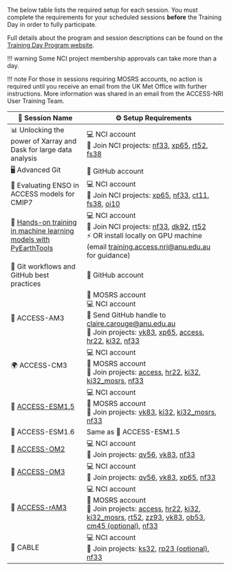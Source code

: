 The below table lists the required setup for each session. You must complete the requirements for your scheduled sessions **before** the Training Day in order to fully participate. 

Full details about the program and session descriptions can be found on the [Training Day Program website](https://www.access-nri.org.au/access-community-workshop-2025/training-day-program/).  

!!! warning
    Some NCI project membership approvals can take more than a day.

!!! note
    For those in sessions requiring MOSRS accounts, no action is required until you receive an email from the UK Met Office with further instructions. More information was shared in an email from the ACCESS-NRI User Training Team.


| 📝 **Session Name** | ⚙️ **Setup Requirements** |
| ------------------- | -------------------------- |
| 📊 Unlocking the power of Xarray and Dask for large data analysis | 💻 NCI account <br> 📂 Join NCI projects: [nf33](https://my.nci.org.au/mancini/project/nf33/join), [xp65](https://my.nci.org.au/mancini/project/xp65/join), [rt52](https://my.nci.org.au/mancini/project/rt52/join), [fs38](https://my.nci.org.au/mancini/project/fs38/join) |
| 🖥️ Advanced Git | 🔑 GitHub account |
| 🌊 Evaluating ENSO in ACCESS models for CMIP7 | 💻 NCI account <br> 📂 Join NCI projects: [xp65](https://my.nci.org.au/mancini/project/xp65/join), [nf33](https://my.nci.org.au/mancini/project/nf33/join), [ct11](https://my.nci.org.au/mancini/project/ct11/join), [fs38](https://my.nci.org.au/mancini/project/fs38/join), [oi10](https://my.nci.org.au/mancini/project/oi10/join) |
| 🤖 [Hands-on training in machine learning models with PyEarthTools](https://forum.access-hive.org.au/t/pyearthtools-training-day/) | 💻 NCI account <br> 📂 Join NCI projects: [nf33](https://my.nci.org.au/mancini/project/nf33/join), [dk92](https://my.nci.org.au/mancini/project/dk92/join), [rt52](https://my.nci.org.au/mancini/project/rt52/join) <br> ⚡ OR install locally on GPU machine (email [training.access.nri@anu.edu.au](mailto:training.access.nri@anu.edu.au) for guidance) |
| 🔄 Git workflows and GitHub best practices | 🔑 GitHub account |
| 🔬 ACCESS-AM3  | 🔑 MOSRS account <br> 💻 NCI account <br> 📧 Send GitHub handle to [claire.carouge@anu.edu.au](mailto:claire.carouge@anu.edu.au) <br> 📂 Join projects: [vk83](https://my.nci.org.au/mancini/project/vk83/join), [xp65](https://my.nci.org.au/mancini/project/xp65/join), [access](https://my.nci.org.au/mancini/project/access/join), [hr22](https://my.nci.org.au/mancini/project/hr22/join), [ki32](https://my.nci.org.au/mancini/project/ki32/join), [nf33](https://my.nci.org.au/mancini/project/nf33/join) |
| 🌍 ACCESS-CM3 | 💻 NCI account <br> 🔑 MOSRS account <br> 📂 Join projects: [access](https://my.nci.org.au/mancini/project/access/join), [hr22](https://my.nci.org.au/mancini/project/hr22/join), [ki32](https://my.nci.org.au/mancini/project/ki32/join), [ki32_mosrs](https://my.nci.org.au/mancini/project/ki32_mosrs/join), [nf33](https://my.nci.org.au/mancini/project/nf33/join) |
| 🌱 [ACCESS-ESM1.5](/models/run-a-model/run-access-esm/) | 💻 NCI account <br> 🔑 MOSRS account <br> 📂 Join projects: [vk83](https://my.nci.org.au/mancini/project/vk83/join), [ki32](https://my.nci.org.au/mancini/project/ki32/join), [ki32_mosrs](https://my.nci.org.au/mancini/project/ki32_mosrs/join), [nf33](https://my.nci.org.au/mancini/project/nf33/join) |
| 🌱 ACCESS-ESM1.6 | Same as 🌱 ACCESS-ESM1.5 |
| 🌊 [ACCESS-OM2](/models/run-a-model/run-access-om2/) | 💻 NCI account <br> 📂 Join projects: [qv56](https://my.nci.org.au/mancini/project/qv56/join), [vk83](https://my.nci.org.au/mancini/project/vk83/join), [nf33](https://my.nci.org.au/mancini/project/nf33/join) |
| 🌊 [ACCESS-OM3](/models/run-a-model/run-access-om3/) | 💻 NCI account <br> 📂 Join projects: [qv56](https://my.nci.org.au/mancini/project/qv56/join), [vk83](https://my.nci.org.au/mancini/project/vk83/join), [xp65](https://my.nci.org.au/mancini/project/xp65/join), [nf33](https://my.nci.org.au/mancini/project/nf33/join) |
| 🔄 [ACCESS-rAM3](/models/run-a-model/run-access-ram/) | 💻 NCI account <br> 🔑 MOSRS account <br> 📂 Join projects: [access](https://my.nci.org.au/mancini/project/access/join), [hr22](https://my.nci.org.au/mancini/project/hr22/join), [ki32](https://my.nci.org.au/mancini/project/ki32/join), [ki32_mosrs](https://my.nci.org.au/mancini/project/ki32_mosrs/join), [rt52](https://my.nci.org.au/mancini/project/rt52/join), [zz93](https://my.nci.org.au/mancini/project/zz93/join), [vk83](https://my.nci.org.au/mancini/project/vk83/join), [ob53](https://my.nci.org.au/mancini/project/ob53/join), [cm45 (optional)](https://my.nci.org.au/mancini/project/cm45/join), [nf33](https://my.nci.org.au/mancini/project/nf33/join) |
| 🌿 CABLE | 💻 NCI account <br> 📂 Join projects: [ks32](https://my.nci.org.au/mancini/project/ks32/join), [rp23 (optional)](https://my.nci.org.au/mancini/project/rp23/join), [nf33](https://my.nci.org.au/mancini/project/nf33/join) |

